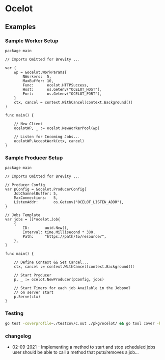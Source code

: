 # Ocelot

## Examples

### Sample Worker Setup

```golang
package main

// Imports Omitted for Brevity ...

var (
    wp = &ocelot.WorkParams{
        NWorkers:  5,
        MaxBuffer: 10,
        Func:      ocelot.HTTPSuccess,
        Host:      os.Getenv("OCELOT_HOST"),
        Port:      os.Getenv("OCELOT_PORT"),
    }
    ctx, cancel = context.WithCancel(context.Background())
)

func main() {

    // New Client
    ocelotWP, _ := ocelot.NewWorkerPool(wp)

    // Listen for Incoming Jobs...
    ocelotWP.AcceptWork(ctx, cancel)
}
```

### Sample Producer Setup

```golang
package main

// Imports Omitted for Brevity ...

// Producer Config
var pConfig = &ocelot.ProducerConfig{
    JobChannelBuffer: 5,
    MaxConnections:   5,
    ListenAddr:       os.Getenv("OCELOT_LISTEN_ADDR"),
}

// Jobs Template
var jobs = []*ocelot.Job{
    {
        ID:       uuid.New(),
        Interval: time.Millisecond * 300,
        Path:     "https://path/to/resource/",
    },
}

func main() {

    // Define Context && Set Cancel...
    ctx, cancel := context.WithCancel(context.Background())

    // Start Producer
    p, _ := ocelot.NewProducer(pConfig, jobs)

    // Start Timers for each job Available in the Jobpool
    // on server start
    p.Serve(ctx)
}
```

### Testing

```bash
go test -coverprofile=./testcov/c.out ./pkg/ocelot/ && go tool cover -html=./testcov/c.out 
```

### changelog

- 02-09-2021 - Implementing a method to start and stop scheduled jobs user should be able to call a method that puts/removes a job...
